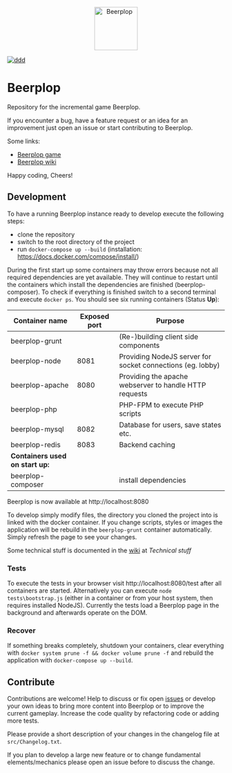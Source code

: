 <p align="center">
  <a href="https://wol-soft.de/apps/beerplop/plop" target="_blank">
    <img alt="Beerplop" width="100" src="https://raw.githubusercontent.com/wol-soft/beerplop/master/src/View/Img/main-beer.svg?sanitize=true">
  </a>

  [![ddd](https://github.com/wol-soft/beerplop/workflows/CI/badge.svg)](https://github.com/wol-soft/beerplop/actions)
</p>

# Beerplop

Repository for the incremental game Beerplop.

If you encounter a bug, have a feature request or an idea for an improvement just open an issue or start contributing to Beerplop.

Some links:

- [Beerplop game](https://wol-soft.de/apps/beerplop/plop)
- [Beerplop wiki](https://wol-soft.de/apps/beerplop/wiki)

Happy coding, Cheers!

## Development

To have a running Beerplop instance ready to develop execute the following steps:

* clone the repository
* switch to the root directory of the project
* run `docker-compose up --build` (installation: https://docs.docker.com/compose/install/)

During the first start up some containers may throw errors because not all required dependencies are yet available. They will continue to restart until the containers which install the dependencies are finished (beerplop-composer).
To check if everything is finished switch to a second terminal and execute `docker ps`. You should see six running containers (Status **Up**):

Container name | Exposed port | Purpose
--- | --- | ---
beerplop-grunt | | (Re-)building client side components
beerplop-node | 8081 | Providing NodeJS server for socket connections (eg. lobby)
beerplop-apache | 8080 | Providing the apache webserver to handle HTTP requests
beerplop-php | | PHP-FPM to execute PHP scripts
beerplop-mysql | 8082 | Database for users, save states etc.
beerplop-redis | 8083 | Backend caching
**Containers used on start up:** | | 
beerplop-composer | | install dependencies

Beerplop is now available at http://localhost:8080

To develop simply modify files, the directory you cloned the project into is linked with the docker container. If you change scripts, styles or images the application will be rebuild in the `beerplop-grunt` container automatically. Simply refresh the page to see your changes.

Some technical stuff is documented in the [wiki](https://wol-soft.de/apps/beerplop/wiki) at *Technical stuff*

### Tests

To execute the tests in your browser visit http://localhost:8080/test after all containers are started. Alternatively you can execute `node tests\bootstrap.js` (either in a container or from your host system, then requires installed NodeJS). Currently the tests load a Beerplop page in the background and afterwards operate on the DOM.

### Recover

If something breaks completely, shutdown your containers, clear everything with `docker system prune -f && docker volume prune -f` and rebuild the application with `docker-compose up --build`.

## Contribute

Contributions are welcome! Help to discuss or fix open [issues](https://github.com/wol-soft/beerplop/issues) or develop your own ideas to bring more content into Beerplop or to improve the current gameplay.
Increase the code quality by refactoring code or adding more tests.

Please provide a short description of your changes in the changelog file at `src/Changelog.txt`.

If you plan to develop a large new feature or to change fundamental elements/mechanics please open an issue before to discuss the change.